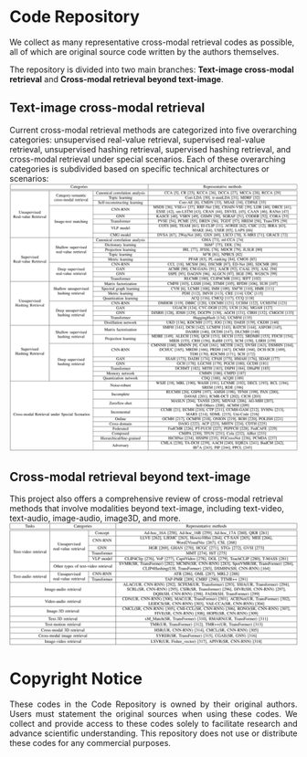 # Code Repository
We collect as many representative cross-modal retrieval codes as possible, all of which are original source code written by the authors themselves.

The repository is divided into two main branches: **Text-image cross-modal retrieval** and **Cross-modal retrieval beyond text-image**.

## Text-image cross-modal retrieval
Current cross-modal retrieval methods are categorized into five overarching categories: unsupervised real-value retrieval, supervised real-value retrieval, unsupervised hashing retrieval, supervised hashing retrieval, and cross-modal retrieval under special scenarios. Each of these overarching categories is subdivided based on specific technical architectures or scenarios:
![A compilation of representative text-image cross-modal retrieval methods.](_README.sup/within_text_image.jpg)

## Cross-modal retrieval beyond text-image
This project also offers a comprehensive review of cross-modal retrieval methods that involve modalities beyond text-image, including text-video, text-audio, image-audio, image3D, and more. 
![A compilation of representative cross-modal retrieval methods beyond text-image retrieval.](_README.sup/beyond_text_image.jpg)

# Copyright Notice
<p style="text-align: justify;">
These codes in the Code Repository is owned by their original authors. 
Users must statement the original sources when using these codes.
We collect and provide access to these codes solely to facilitate research and advance scientific understanding. This repository does not use or distribute these codes for any commercial purposes.
</p>
